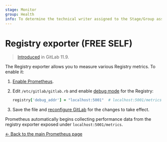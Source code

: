 ```yaml
---
stage: Monitor
group: Health
info: To determine the technical writer assigned to the Stage/Group associated with this page, see https://about.gitlab.com/handbook/engineering/ux/technical-writing/#assignments
---
```


# Registry exporter **(FREE SELF)**

> [Introduced](https://gitlab.com/gitlab-org/omnibus-gitlab/-/merge_requests/2884) in GitLab 11.9.

The Registry exporter allows you to measure various Registry metrics.
To enable it:

1. [Enable Prometheus](index.md#configuring-prometheus).
1. Edit `/etc/gitlab/gitlab.rb` and enable [debug mode](https://docs.docker.com/registry/#debug) for the Registry:

   ```ruby
   registry['debug_addr'] = "localhost:5001"  # localhost:5001/metrics
   ```

1. Save the file and [reconfigure GitLab](../../restart_gitlab.md#omnibus-gitlab-reconfigure)
   for the changes to take effect.

Prometheus automatically begins collecting performance data from
the registry exporter exposed under `localhost:5001/metrics`.

[← Back to the main Prometheus page](index.md)
